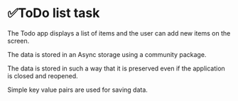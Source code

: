 # ✅ToDo list task
The Todo app displays a list of items and the user can add new items on the screen.

The data is stored in an Async storage using a community package.

The data is stored in such a way that it is preserved even if the application is closed and reopened.

Simple key value pairs are used for saving data.
